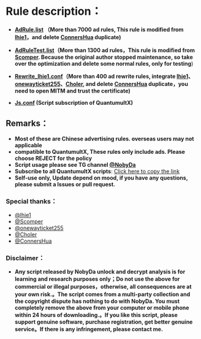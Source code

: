 # Rule description：

* **[AdRule.list](https://raw.githubusercontent.com/NobyDa/Script/master/QuantumultX/AdRule.list) （More than 7000 ad rules, This rule is modified from [lhie1](https://github.com/lhie1/Rules)，and delete [ConnersHua](https://github.com/ConnersHua/Profiles) duplicate)**

* **[AdRuleTest.list](https://raw.githubusercontent.com/NobyDa/Script/master/QuantumultX/AdRuleTest.list)（More than 1300 ad rules，This rule is modified from [Scomper](https://github.com/scomper/Surge). Because the original author stopped maintenance, so take over the optimization and delete some normal rules, only for testing**)

* **[Rewrite_lhie1.conf](https://raw.githubusercontent.com/NobyDa/Script/master/QuantumultX/Rewrite_lhie1.conf)（More than 400 ad rewrite rules, integrate [lhie1](https://github.com/lhie1/Rules)、[onewayticket255](https://github.com/onewayticket255/Surge-Script)、[Choler](https://github.com/Choler/Surge/tree/master/Ruleset), and delete [ConnersHua](https://github.com/ConnersHua/Profiles) duplicate，you need to open MITM and trust the certificate)**

* **[Js.conf](https://raw.githubusercontent.com/NobyDa/Script/master/QuantumultX/Js.conf) (Script subscription of QuantumultX)**

## Remarks：

* **Most of these are Chinese advertising rules. overseas users may not applicable**
* **compatible to QuantumultX, These rules only include ads. Please choose REJECT for the policy**
* **Script usage please see TG channel [@NobyDa](https://t.me/NobyDa)**
* **Subscribe to all QuantumultX scripts**: [Click here to copy the link](https://raw.githubusercontent.com/NobyDa/Script/master/QuantumultX/Js.conf)
* **Self-use only, Update depend on mood, if you have any questions, please submit a Issues or pull request.**


### Special thanks：

* [@lhie1](https://github.com/lhie1)
* [@Scomper](https://github.com/scomper)
* [@onewayticket255](https://github.com/onewayticket255)
* [@Choler](https://github.com/Choler)
* [@ConnersHua](https://github.com/ConnersHua)

### Disclaimer：

* **Any script released by NobyDa unlock and decrypt analysis is for learning and research purposes only；Do not use the above for commercial or illegal purposes，otherwise, all consequences are at your own risk.。The script comes from a multi-party collection and the copyright dispute has nothing to do with NobyDa. You must completely remove the above from your computer or mobile phone within 24 hours of downloading.。If you like this script, please support genuine software, purchase registration, get better genuine service。If there is any infringement, please contact me.**